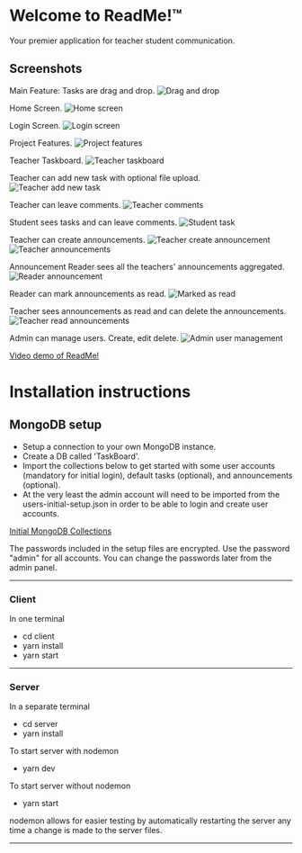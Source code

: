 # Welcome to ReadMe!&trade;

Your premier application for teacher student communication.

## Screenshots

Main Feature: Tasks are drag and drop.
![Drag and drop](/screenshots/drag-and-drop.gif)

Home Screen.
![Home screen](/screenshots/home-screen.png)

Login Screen.
![Login screen](/screenshots/login-screen.png)

Project Features.
![Project features](/screenshots/admin-dash.png)

Teacher Taskboard.
![Teacher taskboard](/screenshots/teacher-taskboard.png)

Teacher can add new task with optional file upload.
![Teacher add new task](/screenshots/teacher-add-new-task.png)

Teacher can leave comments.
![Teacher comments](/screenshots/teacher-task-with-comments.png)

Student sees tasks and can leave comments.
![Student task](/screenshots/student-task-with-comments.png)

Teacher can create announcements.
![Teacher create announcement](/screenshots/teacher-create-announcement.png)
![Teacher announcements](/screenshots/teacher-annoucements.png)

Announcement Reader sees all the teachers' announcements aggregated.
![Reader announcement](/screenshots/reader-announcements.png)

Reader can mark announcements as read.
![Marked as read](/screenshots/reader-mark-read.png)

Teacher sees announcements as read and can delete the announcements.
![Teacher read announcements](/screenshots/teacher-announcement-marked-read.png)

Admin can manage users. Create, edit delete.
![Admin user management](/screenshots/admin-manage-users.png)

[Video demo of ReadMe!](https://vimeo.com/780022696/)

# Installation instructions

## MongoDB setup

- Setup a connection to your own MongoDB instance.
- Create a DB called 'TaskBoard'.
- Import the collections below to get started with some user accounts (mandatory for initial login), default tasks (optional), and announcements (optional).
- At the very least the admin account will need to be imported from the users-initial-setup.json in order to be able to login and create user accounts.

[Initial MongoDB Collections](https://drive.google.com/drive/folders/1NFZPyfMk2B-ei-yXQ1pGFGzNlqxnBh_-?usp=sharing)

The passwords included in the setup files are encrypted. Use the password "admin" for all accounts.
You can change the passwords later from the admin panel.

---

### Client

In one terminal

- cd client
- yarn install
- yarn start

---

### Server

In a separate terminal

- cd server
- yarn install

To start server with nodemon

- yarn dev

To start server without nodemon

- yarn start

nodemon allows for easier testing by automatically restarting
the server any time a change is made to the server files.

---
